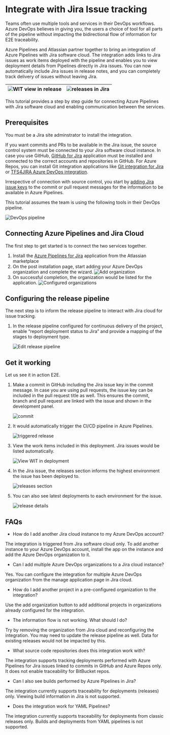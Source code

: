 # **Integrate with Jira Issue tracking**


Teams often use multiple tools and services in their DevOps workflows. Azure DevOps believes in giving you, the users a choice of 
tool for all parts of the pipeline without impacting the bidirectional flow of information for E2E traceability.

Azure Pipelines and Atlassian partner together to bring an integration of Azure Pipelines with Jira software cloud. The integration adds links to Jira issues as work items deployed with the pipeline and enables you to view deployment details from Pipelines directly in Jira issues. You can now automatically include Jira issues in release notes, and you can completely track delivery of issues without leaving Jira.

| ![WIT view in release](./images/viewWIT_small.png) | ![releases in Jira](images/releasesview.png) |
|------------------------------------------|------------------------------------------|

This tutorial provides a step by step guide for connecting Azure Pipelines with Jira software cloud and enabling communication between the services.

## **Prerequisites**
You must be a Jira site adminstrator to install the integration. 

If you want commits and PRs to be available in the Jira issue, the source control system must be connected to your Jira software cloud instance. 
In case you use GitHub, [GitHub for Jira](https://marketplace.atlassian.com/apps/1219592/github-for-jira?hosting=cloud&tab=overview) application must be installed and connected to the correct accounts and repositories in GitHub. 
For Azure Repos, you can install Git integration applications like [Git integration for Jira](https://marketplace.atlassian.com/apps/4984/git-integration-for-jira?hosting=cloud&tab=overview) or [TFS4JIRA Azure DevOps integration](https://marketplace.atlassian.com/apps/42296/tfs4jira-azure-devops-integration?hosting=cloud&tab=overview).

Irrespective of connection with source control, you start by [adding Jira issue keys](https://confluence.atlassian.com/adminjiracloud/integrating-with-development-tools-776636216.html) to the commit or pull request messages for the information to be available in Azure Pipelines.

This tutorial assumes the team is using the following tools in their DevOps pipeline.

![DevOps pipeline](./images/devopspipeline.png)

## **Connecting Azure Pipelines and Jira Cloud**

The first step to get started is to connect the two services together.

1. Install the [Azure Pipelines for Jira](https://marketplace.atlassian.com/apps/1220515/azure-pipelines-for-jira?hosting=cloud&tab=overview) application from the Atlassian marketplace
1. On the post installation page, start adding your Azure DevOps organization and complete the wizard.
    ![Add organization](./images/addorganization.png)
1. On successful completion, the organization would be listed for the application.
    ![Configured organizations](./images/configuredorganizations.png)

## **Configuring the release pipeline**

The next step is to inform the release pipeline to interact with Jira cloud for issue tracking.

1. In the release pipeline configured for continuous delivery of the project, enable “report deployment status to Jira” and provide a mapping of the stages to deployment type.

    ![Edit release pipeline](./images/editrd.png)

## **Get it working**

Let us see it in action E2E.

1. Make a commit in GitHub including the Jira issue key in the commit message. In case you are using pull requests, the issue key can be included in the pull request title as well. This ensures the commit, branch and pull request are linked with the issue and shown in the development panel.

    ![commit](./images/commit.png)
 
1. It would automatically trigger the CI/CD pipeline in Azure Pipelines.

    ![triggered release](./images/release.png)

1. View the work items included in this deployment. Jira issues would be listed automatically.

    ![View WIT in deployment](./images/viewWIT.png)

1. In the Jira issue, the releases section informs the highest environment the issue has been deployed to.

    ![releases section](./images/JIRAIssueReleases.png)

1. You can also see latest deployments to each environment for the issue.

    ![release details](./images/JIRAIssueReleaseDetails.png)

## **FAQs**

- How do I add another Jira cloud instance to my Azure DevOps account?

The integration is triggered from Jira software cloud only. To add another instance to your Azure DevOps account, install the app on the instance and add the Azure DevOps organization to it.

- Can I add multiple Azure DevOps organizations to a Jira cloud instance?

Yes. You can configure the integration for multiple Azure DevOps organization from the manage application page in Jira cloud.

- How do I add another project in a pre-configured organization to the integration?

Use the add organization button to add additional projects in organizations already configured for the integration.

- The information flow is not working. What should I do?

Try by removing the organization from Jira cloud and reconfiguring the integration. You may need to update the release pipeline as well. Data for existing releases would not be impacted by this.

- What source code repositories does this integration work with?

The integration supports tracking deployments performed with Azure Pipelines for Jira issues linked to commits in GitHub and Azure Repos only. It does not enable traceability for BitBucket repos. 

- Can I also see builds performed by Azure Pipelines in Jira?

The integration currently supports traceability for deployments (releases) only. Viewing build information in Jira is not supported.


- Does the integration work for YAML Pipelines?

The integration currently supports traceability for deployments from classic releases only. Builds and deployments from YAML pipelines is not supported.
